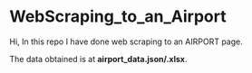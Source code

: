 # WebScraping_to_an_Airport
Hi, In this repo I have done web scraping to an AIRPORT page.  

The data obtained is at **airport_data.json/.xlsx**.
